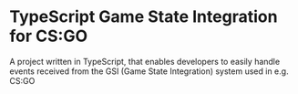 # TypeScript Game State Integration for CS:GO
A project written in TypeScript, that enables developers to easily handle events received from the GSI (Game State Integration) system used in e.g. CS:GO
